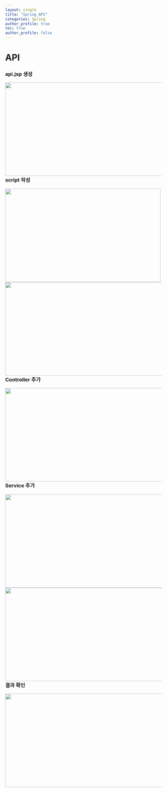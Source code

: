 ```yaml
---
layout: single
title: "Spring_API"
categories: Spring
author_profile: true
toc: true
author_profile: false
---
```


<h1>API</h1>

<h3>api.jsp 생성</h3>

<img src="https://hakcoding.github.io/img/day10_01.png" width="700" height="300" align="left">

<h3>script 작성</h3>

<img src="https://hakcoding.github.io/img/day10_02.png" width="500" height="300" align="left">
<img src="https://hakcoding.github.io/img/day10_03.png" width="1000" height="300" align="left">
<br><br><br><br><br><br><br><br><br><br><br><br><br><br>
<h3>Controller 추가</h3>

<img src="https://hakcoding.github.io/img/day10_04.png" width="600" height="300" align="left">

<h3>Service 추가</h3>

<img src="https://hakcoding.github.io/img/day10_05.png" width="1100" height="300" align="left">
<img src="https://hakcoding.github.io/img/day10_06.png" width="550" height="300" align="left">
<br><br><br><br><br><br><br><br><br><br><br><br><br><br>
<br><br><br><br><br><br><br><br><br><br><br>
<h3>결과 확인</h3>

<img src="https://hakcoding.github.io/img/day10_07.png" width="1000" height="300" align="left">
